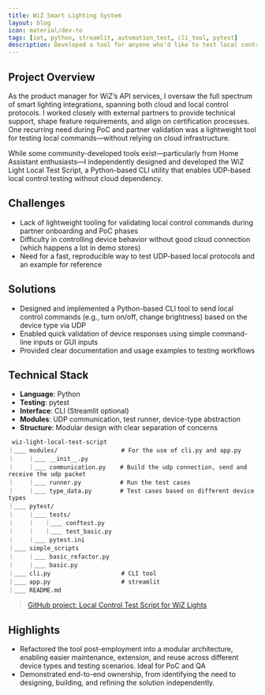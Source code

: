 ```yaml
---
title: WiZ Smart Lighting System
layout: blog
icon: material/dev-to
tags: [iot, python, streamlit, automation_test, cli_tool, pytest]
description: Developed a tool for anyone who'd like to test local control with their WiZ devices
---
```


## Project Overview

As the product manager for WiZ’s API services, I oversaw the full spectrum of smart lighting integrations, spanning both cloud and local control protocols. I worked closely with external partners to provide technical support, shape feature requirements, and align on certification processes. One recurring need during PoC and partner validation was a lightweight tool for testing local commands—without relying on cloud infrastructure.

While some community-developed tools exist—particularly from Home Assistant enthusiasts—I independently designed and developed the WiZ Light Local Test Script, a Python-based CLI utility that enables UDP-based local control testing without cloud dependency. 


## Challenges

- Lack of lightweight tooling for validating local control commands during partner onboarding and PoC phases
- Difficulty in controlling device behavior without good cloud connection (which happens a lot in demo stores)
- Need for a fast, reproducible way to test UDP-based local protocols and an example for reference

## Solutions

- Designed and implemented a Python-based CLI tool to send local control commands (e.g., turn on/off, change brightness) based on the device type via UDP
- Enabled quick validation of device responses using simple command-line inputs or GUI inputs
- Provided clear documentation and usage examples to testing workflows

## Technical Stack

- **Language**: Python
- **Testing**: pytest
- **Interface**: CLI (Streamlit optional)
- **Modules**: UDP communication, test runner, device-type abstraction
- **Structure**: Modular design with clear separation of concerns

```
 wiz-light-local-test-script
｜＿＿ modules/                  # For the use of cli.py and app.py 
｜    ｜＿＿ __init__.py      
｜    ｜＿＿ communication.py    # Build the udp connection, send and receive the udp packet
｜    ｜＿＿ runner.py           # Run the test cases
｜    ｜＿＿ type_data.py        # Test cases based on different device types
｜＿＿ pytest/ 
｜    ｜＿＿ tests/
｜    ｜   ｜＿＿ conftest.py
｜    ｜   ｜＿＿ test_basic.py
｜    ｜＿＿ pytest.ini
｜＿＿ simple_scripts
｜    ｜＿＿ basic_refactor.py
｜    ｜＿＿ basic.py
｜＿＿ cli.py                    # CLI tool
｜＿＿ app.py                    # streamlit
｜＿＿ README.md
```

> [GitHub project: Local Control Test Script for WiZ Lights](https://github.com/maudes/wiz-light-local-test-script)

## Highlights

- Refactored the tool post-employment into a modular architecture, enabling easier maintenance, extension, and reuse across different device types and testing scenarios. Ideal for PoC and QA
- Demonstrated end-to-end ownership, from identifying the need to designing, building, and refining the solution independently.

<br>
